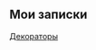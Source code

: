 

## Мои записки

 [Декораторы](https://github.com/IvanChernoborodov/Diary/blob/master/decorators.md)

